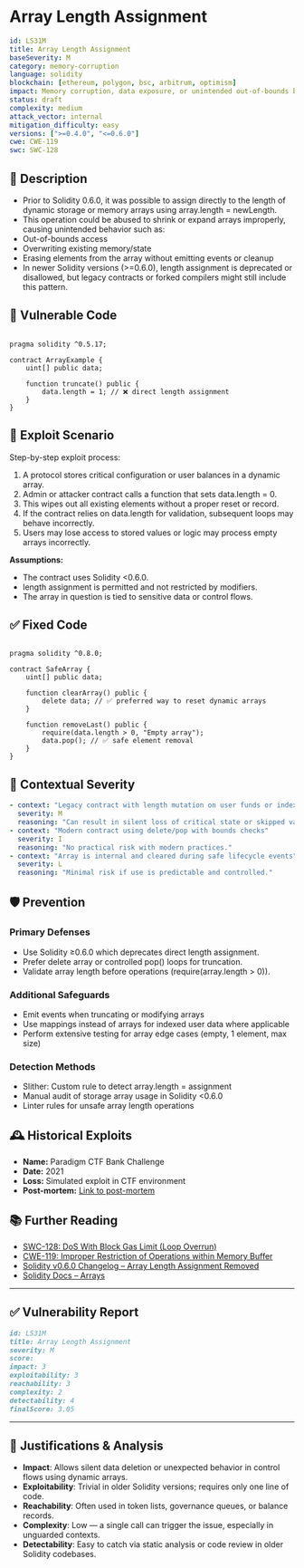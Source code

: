 # Array Length Assignment

```YAML
id: LS31M
title: Array Length Assignment
baseSeverity: M
category: memory-corruption
language: solidity
blockchain: [ethereum, polygon, bsc, arbitrum, optimism]
impact: Memory corruption, data exposure, or unintended out-of-bounds behavior
status: draft
complexity: medium
attack_vector: internal
mitigation_difficulty: easy
versions: [">=0.4.0", "<=0.6.0"]
cwe: CWE-119
swc: SWC-128
```

## 📝 Description

- Prior to Solidity 0.6.0, it was possible to assign directly to the length of dynamic storage or memory arrays using array.length = newLength. 
- This operation could be abused to shrink or expand arrays improperly, causing unintended behavior such as:
- Out-of-bounds access
- Overwriting existing memory/state
- Erasing elements from the array without emitting events or cleanup
- In newer Solidity versions (>=0.6.0), length assignment is deprecated or disallowed, but legacy contracts or forked compilers might still include this pattern.

## 🚨 Vulnerable Code

```solidity

pragma solidity ^0.5.17;

contract ArrayExample {
    uint[] public data;

    function truncate() public {
        data.length = 1; // ❌ direct length assignment
    }
}
```

## 🧪 Exploit Scenario

Step-by-step exploit process:

1. A protocol stores critical configuration or user balances in a dynamic array.
2. Admin or attacker contract calls a function that sets data.length = 0.
3. This wipes out all existing elements without a proper reset or record.
4. If the contract relies on data.length for validation, subsequent loops may behave incorrectly.
5. Users may lose access to stored values or logic may process empty arrays incorrectly.

**Assumptions:**

- The contract uses Solidity <0.6.0.
- length assignment is permitted and not restricted by modifiers.
- The array in question is tied to sensitive data or control flows.

## ✅ Fixed Code

```solidity

pragma solidity ^0.8.0;

contract SafeArray {
    uint[] public data;

    function clearArray() public {
        delete data; // ✅ preferred way to reset dynamic arrays
    }

    function removeLast() public {
        require(data.length > 0, "Empty array");
        data.pop(); // ✅ safe element removal
    }
}
```

## 🧭 Contextual Severity

```yaml
- context: "Legacy contract with length mutation on user funds or indexes"
  severity: M
  reasoning: "Can result in silent loss of critical state or skipped validations."
- context: "Modern contract using delete/pop with bounds checks"
  severity: I
  reasoning: "No practical risk with modern practices."
- context: "Array is internal and cleared during safe lifecycle events"
  severity: L
  reasoning: "Minimal risk if use is predictable and controlled."
```

## 🛡️ Prevention

### Primary Defenses

- Use Solidity ≥0.6.0 which deprecates direct length assignment.
- Prefer delete array or controlled pop() loops for truncation.
- Validate array length before operations (require(array.length > 0)).

### Additional Safeguards

- Emit events when truncating or modifying arrays
- Use mappings instead of arrays for indexed user data where applicable
- Perform extensive testing for array edge cases (empty, 1 element, max size)

### Detection Methods

- Slither: Custom rule to detect array.length = assignment
- Manual audit of storage array usage in Solidity <0.6.0
- Linter rules for unsafe array length operations

## 🕰️ Historical Exploits

- **Name:** Paradigm CTF Bank Challenge
- **Date:** 2021
- **Loss:** Simulated exploit in CTF environment 
- **Post-mortem:** [Link to post-mortem](https://smarx.com/posts/2021/02/writeup-of-paradigm-ctf-bank/)
  
## 📚 Further Reading

- [SWC-128: DoS With Block Gas Limit (Loop Overrun)](https://swcregistry.io/docs/SWC-128) 
- [CWE-119: Improper Restriction of Operations within Memory Buffer](https://cwe.mitre.org/data/definitions/119.html) 
- [Solidity v0.6.0 Changelog – Array Length Assignment Removed](https://github.com/ethereum/solidity/releases/tag/v0.6.0)
- [Solidity Docs – Arrays](https://docs.soliditylang.org/en/latest/types.html#arrays) 
  
---

## ✅ Vulnerability Report 

```markdown
id: LS31M
title: Array Length Assignment
severity: M
score:
impact: 3
exploitability: 3
reachability: 3
complexity: 2
detectability: 4
finalScore: 3.05
```

---

## 📄 Justifications & Analysis

- **Impact**: Allows silent data deletion or unexpected behavior in control flows using dynamic arrays.
- **Exploitability**: Trivial in older Solidity versions; requires only one line of code.
- **Reachability**: Often used in token lists, governance queues, or balance records.
- **Complexity**: Low — a single call can trigger the issue, especially in unguarded contexts.
- **Detectability**: Easy to catch via static analysis or code review in older Solidity codebases.